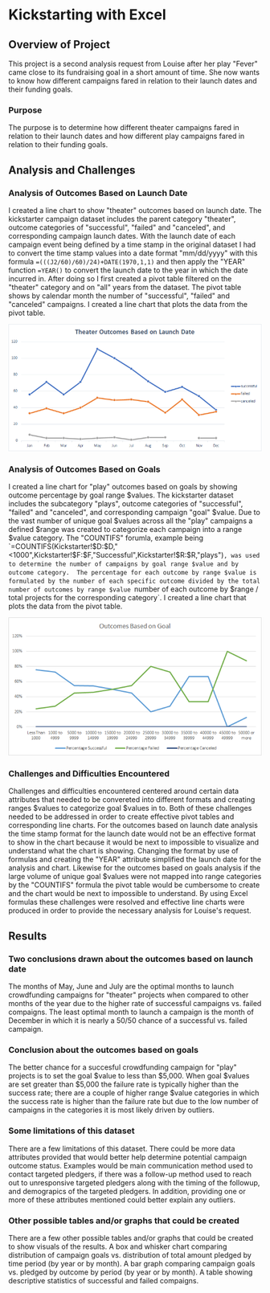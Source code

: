 # Kickstarting with Excel

## Overview of Project
This project is a second analysis request from Louise after her play "Fever" came close to its fundraising goal in a short amount of time.  She now wants to know how different campaigns fared in relation to their launch dates and their funding goals.

### Purpose
The purpose is to determine how different theater campaigns fared in relation to their launch dates and how different play campaigns fared in relation to their funding goals.

## Analysis and Challenges

### Analysis of Outcomes Based on Launch Date
I created a line chart to show "theater" outcomes based on launch date.  The kickstarter campaign dataset includes the parent category "theater", outcome categories of "successful", "failed" and "canceled", and corresponding campaign launch dates.  With the launch date of each campaign event being defined by a time stamp in the original dataset I had to convert the time stamp values into a date format "mm/dd/yyyy" with this formula `=(((J2/60)/60)/24)+DATE(1970,1,1)` and then apply the "YEAR" function `=YEAR()` to convert the launch date to the year in which the date incurred in.  After doing so I first created a pivot table filtered on the "theater" category and on "all" years from the dataset.  The pivot table shows by calendar month the number of "successful", "failed" and "canceled" campaigns.  I created a line chart that plots the data from the pivot table.  

![Theater Outcomes vs Launch_Date](https://raw.githubusercontent.com/JBro-Birds/kickstarter-analysis/master/resources/Theater_Outcomes_vs_Launch.png)

### Analysis of Outcomes Based on Goals
I created a line chart for "play" outcomes based on goals by showing outcome percentage by goal range $values.  The kickstarter dataset includes the subcategory "plays", outcome categories of "successful", "failed" and "canceled", and corresponding campaign "goal" $value.  Due to the vast number of unique goal $values across all the "play" campaigns a defined $range was created to categorize each campaign into a range $value category.  The "COUNTIFS" forumla, example being `=COUNTIFS(Kickstarter!$D:$D,"<1000",Kickstarter!$F:$F,"Successful",Kickstarter!$R:$R,"plays")`, was used to determine the number of campaigns by goal range $value and by outcome category.  The percentage for each outcome by range $value is formulated by the number of each specific outcome divided by the total number of outcomes by range $value `number of each outcome by $range / total projects for the corresponding category`. I created a line chart that plots the data from the pivot table. 

![Outcomes vs. Goals](https://raw.githubusercontent.com/JBro-Birds/kickstarter-analysis/master/resources/Outcomes_vs_Goals.png)

### Challenges and Difficulties Encountered
Challenges and difficulties encountered centered around certain data attributes that needed to be convereted into different formats and creating ranges $values to categorize goal $values in to.  Both of these challenges needed to be addressed in order to create effective pivot tables and corresponding line charts.  For the outcomes based on launch date analysis the time stamp format for the launch date would not be an effective format to show in the chart because it would be next to impossible to visualize and understand what the chart is showing.  Changing the format by use of formulas and creating the "YEAR" attribute simplified the launch date for the analysis and chart.  Likewise for the outcomes based on goals analysis if the large volume of unique goal $values were not mapped into range categories by the "COUNTIFS" formula the pivot table would be cumbersome to create and the chart would be next to impossible to understand. By using Excel formulas these challenges were resolved and effective line charts were produced in order to provide the necessary analysis for Louise's request.

## Results

### Two conclusions drawn about the outcomes based on launch date
The months of May, June and July are the optimal months to launch crowdfunding campaigns for "theater" projects when compared to other months of the year due to the higher rate of successful campaigns vs. failed compaigns.  The least optimal month to launch a campaign is the month of December in which it is nearly a 50/50 chance of a successful vs. failed campaign.

### Conclusion about the outcomes based on goals
The better chance for a succesful crowdfunding campaign for "play" projects is to set the goal $value to less than $5,000.  When goal $values are set greater than $5,000 the failure rate is typically higher than the success rate; there are a couple of higher range $value categories in which the success rate is higher than the failure rate but due to the low number of campaigns in the categories it is most likely driven by outliers.

### Some limitations of this dataset
There are a few limitations of this dataset.  There could be more data attributes provided that would better help determine potential campaign outcome status.  Examples would be main communication method used to contact targeted pledgers, if there was a follow-up method used to reach out to unresponsive  targeted pledgers along with the timing of the followup, and demograpics of the targeted pledgers.  In addition, providing one or more of these attributes mentioned could better explain any outliers.

### Other possible tables and/or graphs that could be created
There are a few other possible tables and/or graphs that could be created to show visuals of the results.  A box and whisker chart comparing distribution of campaign goals vs. distribution of total amount pledged by time period (by year or by month).  A bar graph comparing campaign goals vs. pledged by outcome by period (by year or by month).  A table showing descriptive statistics of successful and failed compaigns.
